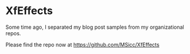 # XfEffects

Some time ago, I separated my blog post samples from my organizational repos.

Please find the repo now at https://github.com/MSicc/XfEffects
